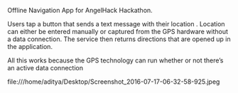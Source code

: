Offline Navigation App for AngelHack Hackathon.

Users tap a button that sends a text message with their location . Location can either be entered manually or captured from the GPS hardware without a data connection. The service then returns directions that are opened up in the application.

All this works because the GPS technology can run whether or not there’s an active data connection

file:///home/aditya/Desktop/Screenshot_2016-07-17-06-32-58-925.jpeg
